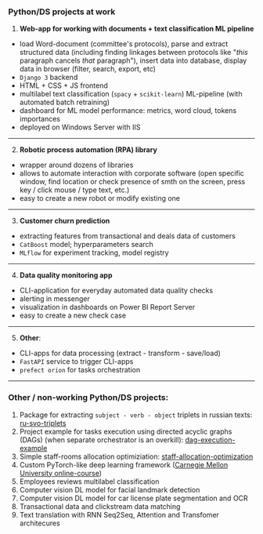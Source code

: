 ### Python/DS projects at work

1. **Web-app for working with documents + text classification ML pipeline**
- load Word-document (committee's protocols), parse and extract structured data (including finding linkages between protocols like "*this* paragraph cancels *that* paragraph"), insert data into database, display data in browser (filter, search, export, etc)
- `Django 3` backend
- HTML + CSS + JS frontend
- multilabel text classification (`spacy` + `scikit-learn`) ML-pipeline (with automated batch retraining)
- dashboard for ML model performance: metrics, word cloud, tokens importances
- deployed on Windows Server with IIS

---

2. **Robotic process automation (RPA) library**
- wrapper around dozens of libraries
- allows to automate interaction with corporate software (open specific window, find location or check presence of smth on the screen, press key / click mouse / type text, etc.)
- easy to create a new robot or modify existing one

---

3. **Customer churn prediction**
- extracting features from transactional and deals data of customers
- `CatBoost` model; hyperparameters search
- `MLflow` for experiment tracking, model registry

---

4. **Data quality monitoring app**
- CLI-application for everyday automated data quality checks
- alerting in messenger
- visualization in dashboards on Power BI Report Server
- easy to create a new check case

---

5. **Other**:
- CLI-apps for data processing (extract - transform - save/load)
- `FastAPI` service to trigger CLI-apps
- `prefect orion` for tasks orchestration

---

### Other / non-working Python/DS projects:

1. Package for extracting `subject - verb - object` triplets in russian texts: [ru-svo-triplets](https://github.com/dmitry-rvn/ru-svo-triplets)
2. Project example for tasks execution using directed acyclic graphs (DAGs) (when separate orchestrator is an overkill): [dag-execution-example](https://github.com/dmitry-rvn/dag-execution-example)
3. Simple staff-rooms allocation optimiziation: [staff-allocation-optimization](https://github.com/dmitry-rvn/staff-allocation-optimization)
4. Custom PyTorch-like deep learning framework ([Carnegie Mellon University online-course](https://dlsyscourse.org/))
5. Employees reviews multilabel classification
6. Computer vision DL model for facial landmark detection
7. Computer vision DL model for car license plate segmentation and OCR
8. Transactional data and clickstream data matching
9. Text translation with RNN Seq2Seq, Attention and Transfomer architecures
